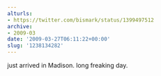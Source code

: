 ```yaml
---
alturls:
- https://twitter.com/bismark/status/1399497512
archive:
- 2009-03
date: '2009-03-27T06:11:22+00:00'
slug: '1238134282'
---
```


just arrived in Madison. long freaking day.

